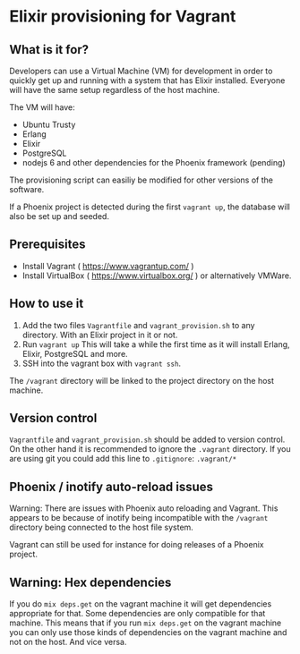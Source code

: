 # Elixir provisioning for Vagrant

## What is it for?

Developers can use a Virtual Machine (VM) for development in order to quickly get up and running with a system that has Elixir installed. Everyone will have the same setup regardless of the host machine.

The VM will have:
* Ubuntu Trusty
* Erlang
* Elixir
* PostgreSQL
* nodejs 6 and other dependencies for the Phoenix framework (pending)

The provisioning script can easiliy be modified for other versions of the software.

If a Phoenix project is detected during the first `vagrant up`, the database will also be set up and seeded.

## Prerequisites

* Install Vagrant ( https://www.vagrantup.com/ )
* Install VirtualBox ( https://www.virtualbox.org/ ) or alternatively VMWare.

## How to use it

1. Add the two files `Vagrantfile` and `vagrant_provision.sh` to any directory. With an Elixir project in it or not.
2. Run `vagrant up` This will take a while the first time as it will install Erlang, Elixir, PostgreSQL and more.
3. SSH into the vagrant box with `vagrant ssh`.

The `/vagrant` directory will be linked to the project directory on the host machine.

## Version control

 `Vagrantfile` and `vagrant_provision.sh` should be added to version control.
On the other hand it is recommended to ignore the `.vagrant` directory. If you are using git you could add this line to `.gitignore`:
`.vagrant/*`

## Phoenix / inotify auto-reload issues

Warning: There are issues with Phoenix auto reloading and Vagrant. This appears to be because
of inotify being incompatible with the `/vagrant` directory being connected to the host file system.

Vagrant can still be used for instance for doing releases of a Phoenix project.

## Warning: Hex dependencies

If you do `mix deps.get` on the vagrant machine it will get dependencies appropriate for that.
Some dependencies are only compatible for that machine. This means that if you run `mix deps.get`
on the vagrant machine you can only use those kinds of dependencies on the vagrant machine and not
on the host. And vice versa.
